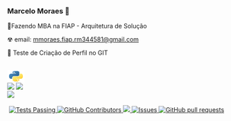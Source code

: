 ### Marcelo Moraes 👋
🎃Fazendo MBA na FIAP - Arquitetura de Solução

☢ email: mmoraes.fiap.rm344581@gmail.com

👀 Teste de Criação de Perfil no GIT


<div style="display: inline_block"><br>
  <img align="center" alt="Python" height="30" width="40" src="https://raw.githubusercontent.com/devicons/devicon/master/icons/python/python-original.svg">
</div>

<div> 
  <a href = "mailto:mmoraes.fiap.rm344581@gmail.com"><img src="https://img.shields.io/badge/-Gmail-%23333?style=for-the-badge&logo=gmail&logoColor=white" target="_blank"></a>
  <a href="https://www.linkedin.com/in/moraesmarcelo" target="_blank"><img src="https://img.shields.io/badge/-LinkedIn-%230077B5?style=for-the-badge&logo=linkedin&logoColor=white" target="_blank"></a> 
</div>

<picture>
<source 
  srcset="https://github-readme-stats.vercel.app/api?username=mmoraesspbr&show_icons=true&theme=dark"
  media="(prefers-color-scheme: dark)"
/>
<source
  srcset="https://github-readme-stats.vercel.app/api?username=mmoraesspbr&show_icons=true"
  media="(prefers-color-scheme: light), (prefers-color-scheme: no-preference)"
/>
<img src="https://github-readme-stats.vercel.app/api?username=mmoraesspbr&show_icons=true" />
</picture>

</p>
  <p align="center">
    <a href="https://github.com/mmoraesspbr/github-readme-stats/actions">
      <img alt="Tests Passing" src="https://github.com/mmoraesspbr/github-readme-stats/workflows/Test/badge.svg" />
    </a>
    <a href="https://github.com/mmoraesspbr/github-readme-stats/graphs/contributors">
      <img alt="GitHub Contributors" src="https://img.shields.io/github/contributors/mmoraesspbr/github-readme-stats" />
    </a>
    <a href="https://codecov.io/gh/mmoraesspbr/github-readme-stats">
      <img src="https://codecov.io/gh/mmoraesspbr/github-readme-stats/branch/master/graph/badge.svg" />
    </a>
    <a href="https://github.com/mmoraesspbr/github-readme-stats/issues">
      <img alt="Issues" src="https://img.shields.io/github/issues/mmoraesspbr/github-readme-stats?color=0088ff" />
    </a>
    <a href="https://github.com/mmoraesspbr/github-readme-stats/pulls">
      <img alt="GitHub pull requests" src="https://img.shields.io/github/issues-pr/mmoraesspbr/github-readme-stats?color=0088ff" />
    </a>
  </p>
